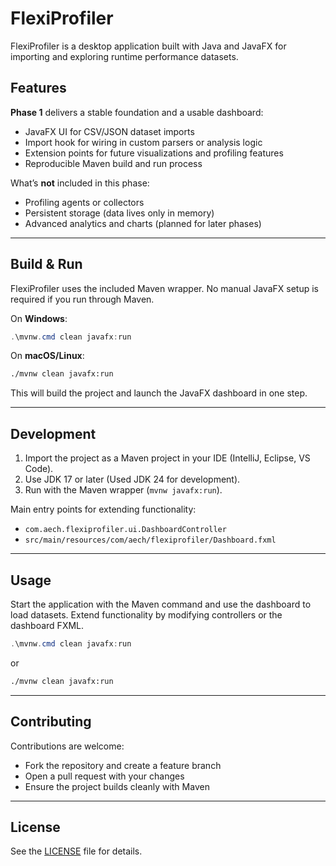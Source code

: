 # FlexiProfiler

FlexiProfiler is a desktop application built with Java and JavaFX for importing and exploring runtime performance datasets.

## Features

**Phase 1** delivers a stable foundation and a usable dashboard:

* JavaFX UI for CSV/JSON dataset imports
* Import hook for wiring in custom parsers or analysis logic
* Extension points for future visualizations and profiling features
* Reproducible Maven build and run process

What’s **not** included in this phase:

* Profiling agents or collectors
* Persistent storage (data lives only in memory)
* Advanced analytics and charts (planned for later phases)

---

## Build & Run

FlexiProfiler uses the included Maven wrapper. No manual JavaFX setup is required if you run through Maven.

On **Windows**:

```powershell
.\mvnw.cmd clean javafx:run
```

On **macOS/Linux**:

```bash
./mvnw clean javafx:run
```

This will build the project and launch the JavaFX dashboard in one step.

---

## Development

1. Import the project as a Maven project in your IDE (IntelliJ, Eclipse, VS Code).
2. Use JDK 17 or later (Used JDK 24 for development).
3. Run with the Maven wrapper (`mvnw javafx:run`).

Main entry points for extending functionality:

* `com.aech.flexiprofiler.ui.DashboardController`
* `src/main/resources/com/aech/flexiprofiler/Dashboard.fxml`

---

## Usage

Start the application with the Maven command and use the dashboard to load datasets. Extend functionality by modifying controllers or the dashboard FXML.
```powershell
.\mvnw.cmd clean javafx:run
```
or
```bash
./mvnw clean javafx:run
```

---

## Contributing

Contributions are welcome:

* Fork the repository and create a feature branch
* Open a pull request with your changes
* Ensure the project builds cleanly with Maven

---

## License

See the [LICENSE](LICENSE) file for details.
